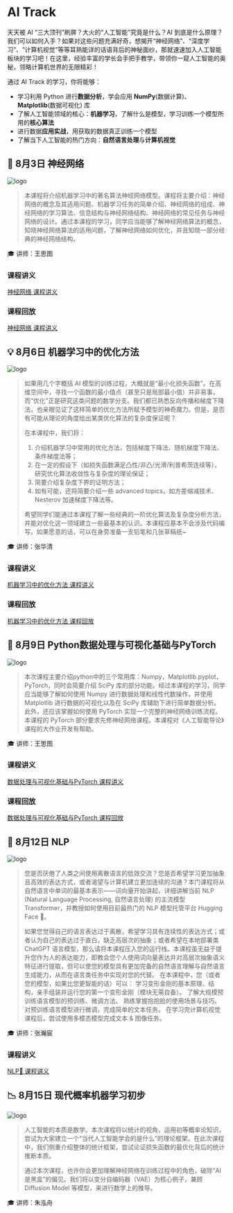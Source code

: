 # AI Track

天天被 AI “三大顶刊”刷屏？大火的“人工智能”究竟是什么？AI 到底是什么原理？我们可以如何入手？如果对这些问题充满好奇，想揭开“神经网络”、“深度学习”、“计算机视觉”等等耳熟能详的话语背后的神秘面纱，那就速速加入人工智能板块的学习吧！在这里，经验丰富的学长会手把手教学，带领你一窥人工智能的奥秘，领略计算机世界的无限精彩！

通过 AI Track 的学习，你将能够：

- 学习利用 Python 进行**数据分析**，学会应用 **NumPy**(数据计算)、 **Matplotlib**(数据可视化) 库
- 了解人工智能领域的核心：**机器学习**，了解什么是模型，学习训练一个模型所用的**核心算法**
- 进行数据**应用实战**，用获取的数据真正训练一个模型
- 了解当下人工智能的热门方向：**自然语言处理**与**计算机视觉**

## 🤔 8月3日 神经网络

![logo](../images/logo/神经网络.png)

>本课程将介绍机器学习中的著名算法神经网络模型。课程将主要介绍：神经网络的概念及其适用问题、机器学习任务的简单介绍、神经网络的组成、神经网络的学习算法、信息结构与神经网络结构、神经网络的常见任务与神经网络的设计。通过本课程的学习，同学应当能够了解神经网络算法的概念，知晓神经网络算法的适用问题，了解神经网络如何优化，并且知晓一部分经典的神经网络结构。

🎓 讲师：王思图

### 课程讲义

[神经网络 课程讲义](https://summer24.net9.org/ai/neural-network/network/)

### 课程回放

[神经网络 课程讲义](https://www.bilibili.com/video/BV11SvDeNEbY/?share_source=copy_web&vd_source=5f41358f46c6dc60e03c3ff6ca5a8520)

## 💡 8月6日 机器学习中的优化方法

![logo](../images/logo/机器学习优化.jpg)

>如果用几个字概括 AI 模型的训练过程，大概就是“最小化损失函数”。在高维空间中，寻找一个函数的最小值点（甚至只是局部最小值）并非易事，而“优化”正是研究这类问题的数学分支。我们都已熟悉反向传播和梯度下降法，也亲眼见证了这样简单的优化方法所赋予模型的神奇魔力。但是，是否有可能从理论的角度给出某类优化算法的复杂度保证呢？ 
>
>在本课程中，我们将： 
>
>1. 介绍机器学习中常用的优化方法，包括梯度下降法、随机梯度下降法、条件梯度法等； 
>2. 在一定的假设下（如损失函数满足凸性/非凸/光滑/利普希茨连续等），研究优化算法收敛性与复杂度的理论保证；
>3. 简要介绍复杂度下界的证明方法； 
>4. 如有可能，还将简要介绍一些 advanced topics，如方差缩减技术、Nesterov 加速梯度下降法等。 
>
>希望同学们能通过本课程了解一些经典的一阶优化算法及复杂度分析方法，并能对优化这一领域建立一些最基本的认识。本课程应基本不会涉及代码编写。如果愿意的话，可以在身旁准备一支铅笔和几张草稿纸~

🎓 讲师：张华清

### 课程讲义

[机器学习中的优化方法 课程讲义](https://github.com/sast-summer-training-2024/sast2024-optimization/blob/db76dd97daed72c1dc69d1ce236ae0631ea59e01/%E6%9C%BA%E5%99%A8%E5%AD%A6%E4%B9%A0%E4%B8%AD%E7%9A%84%E4%BC%98%E5%8C%96%E6%96%B9%E6%B3%95_slides.pdf)

### 课程回放

[机器学习中的优化方法 课程回放](https://www.bilibili.com/video/BV1oNakeHEzo/?share_source=copy_web&vd_source=5f41358f46c6dc60e03c3ff6ca5a8520)

## 🧰 8月9日 Python数据处理与可视化基础与PyTorch

![logo](../images/logo/Numpy&Pytorch.png)

>本次课程主要介绍python中的三个常用库：Numpy，Matplotlib.pyplot，PyTorch，同时会简要介绍 SciPy 库的部分功能。经过本课程的学习，同学应当能够了解如何使用 Numpy 进行数据处理和线性代数操作，并使用 Matplotlib 进行数据的可视化以及在 SciPy 库辅助下进行简单数据分析。此外，还应该掌握如何使用 PyTorch 实现一个完整的神经网络训练流程。本课程的 PyTorch 部分要求先修神经网络课程。本课程对《人工智能导论》课程的大作业开发有帮助。

🎓 讲师：王思图

### 课程讲义

[数据处理与可视化基础与PyTorch 课程讲义](https://summer24.net9.org/ai/dp-and-pytorch/readme/)

### 课程回放

[数据处理与可视化基础与PyTorch 课程回放](https://www.bilibili.com/video/BV1FSYueTEWw/?share_source=copy_web&vd_source=5f41358f46c6dc60e03c3ff6ca5a8520)

## 💭 8月12日 NLP

![logo](../images/logo/NLP.png)

>您是否厌倦了人类之间使用离散语言的低效交流？您是否希望学习更加抽象且高效的表达方式，或者渴望与计算机建立更加连续的沟通？本门课程将从自然语言中单词的最基本表示——词向量开始讲起，详细讲解当前 NLP (Natural Language Processing, 自然语言处理) 的主流模型 Transformer，并教授如何使用目前最热门的 NLP 模型托管平台 Hugging Face 🤗。            
>
>如果您觉得自己的语言表达过于离散，希望学习具有连续性的表达方式；或者认为自己的表达过于直白，缺乏高层次的抽象；或者希望在本地部署类 ChatGPT 语言模型，那么请将本课程压入您的运行栈。本课程虽无益于提升您作为人的表达能力，即教会您个人使用词向量表达并对高层次抽象语义特征进行提取，但可以使您的模型具有更加完备的自然语言理解与自然语言生成能力，从而在语言类任务中实现对您的代替。 在本课程中，您（或者您的模型，如果比您更智能的话）可以： 学习变形金刚的基本原理、结构，亲手组装并运行您的第一个变形金刚（模块无需自备）。 了解大规模预训练语言模型的预训练、微调方法。 熟练掌握抱抱脸的使用场景与技巧。 对预训练语言模型进行微调，完成简单的文本任务。 在学习完计算机视觉课程后，尝试使用多模态模型完成文本 & 图像任务。

🎓 讲师：张瀚宸

### 课程讲义

[NLP🤗 课程讲义](🤗🤗🤗课程讲稿.pdf)

## 📉 8月15日 现代概率机器学习初步

![logo](../images/logo/统计机器学习.png)

>人工智能的本质是数学。本次课程将以统计的视角，运用初等概率论知识，尝试为大家建立一个“当代人工智能学会的是什么”的理论框架。在此次课程中，我们侧重介绍整体的统计框架，尝试论证损失函数的最优化背后的统计推断本质。
>
>通过本次课程，也许你会更加理解神经网络在训练过程中的角色，破除“AI 是黑盒”的偏见。我们将以变分自编码器（VAE）为核心例子，兼顾 Diffusion Model 等模型，来进行数学上的推导。

🎓 讲师：朱泓舟